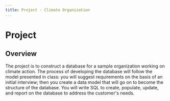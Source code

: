 ```yaml
---
title: Project - Climate Organization
...
```



# Project

## Overview

The project is to construct a database for a sample organization
working on climate action. The process of developing the database
will follow the model presented in class: you will suggest requirements
on the basis of an initial interview; then you create a data model
that will go on to become the structure of the database. You will
write SQL to create, populate, update, and report on the database
to address the customer's needs.


